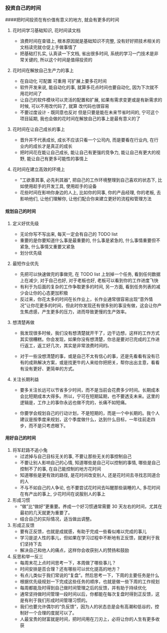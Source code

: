 ### 投资自己的时间

####把时间投资在有价值有意义的地方, 就会有更多的时间

1. 花时间学习基础知识, 花时间读文档
   - 浪费时间在查错上, 根本原因就是基础知识不完整, 没有好好把技术相关的文档读完就仓促上手做事情了
   - 把基础打扎实, 认真读一下文档, 省出很多时间, 系统的学习一门技术是非常关键的, 所以这个时间是值得投资的
2. 花时间在解放自己生产力的事上
   - 在自动化 可配置 可重用 可扩展上要多花时间
   - 软件开发来说, 能自动化的事, 就算多花点时间也要自动化, 因为下次就不用花时间了
   - 让自己的软件模块可以灵活的配置和扩展, 如果有需求变更或是有新需求的时候, 可以不用改代码了, 就算 改代码也很容易
   - 不要过度设计 - 既同意也反对  但是只要是能在未来节省时间的, 宁可这个项目延期, 我也会做的花时间在解放自己的事上是最有意义的了

3. 花时间在让自己成长的事上
   - 晋升并不代表成长, 成长不应该只看一个公司内, 而是要看在行业内, 在行业内的成长才是真正的成长
   - 把时间花在能让自己成长, 能让自己有更强的竞争力, 能让自己有更大的视野, 能让自己有更多可能性的事情上
4. 花时间在建立高效的环境上
   - "工欲善其事, 必先利其器", 把自己的工作环境整理到自己喜欢的状态下, 比如使用趁手的开发工具, 使用趁手的设备
   - 花些时间在影响你身边的人上, 比如你的同事, 你的产品经理, 你的老板, 去影响他们, 让他们理解你, 让他们配合你来建立更好的流程和管理方法

#### 规划自己的时间

1. 定义好优先级
   - 无论你写不写出来, 每天一定会有自己的 TODO list
   - 重要的是你要知道什么事是最重要的, 什么事是紧急的, 什么事情重要但不紧急, 什么事情又重要又紧急
   - 划分优先级
2. 最短作业优先
   - 先把可以快速做完的事做完, 在 TODO list 上划掉一个任务, 看到任何数据上在减少, 对于自己也好, 对于老板也好, 老板可以看到你的工作进度飞快
   - 有利于为后面的复杂的工作争取更多的时间, 另一方面, 看到任务列表的减少会让你的心态更加积极
   - 反过来，你花太多的时间在长作业上，长作业通常很容易出现“意外情况”让你花更多的时间，但此时你发现还有很多别的事没有做，这会让你产生焦虑感，产生更多的压力，进而导致更慢的生产效率。

3. 想清楚再做

   - 我发现很多时候，我们没有想清楚就开干了，边干边想，这样的工作方式其实很糟糕。你会发现，如果你没有想清楚，你总是要对已完成的工作进行返工，返工好几次，其实是非常浪费时间的。

   - 对于一些没想清楚的事，或是自己不太有信心的事，还是先看看有没有已有的成熟解决方案，或是找更牛的人来给你把把关，帮你出出主意，看看有没有更好、更简单的方式。

4. 关注长期利益

   - 要多关注长远可以节省多少时间，而不是当前会花费多少时间。长期成本会比短期成本大得多。所以，宁可在短期延期，也不要透支未来。这里的逻辑是，工作上的事你永远也做不完的，长痛不如短痛。

   - 你要学会规划自己的行动计划，不是短期的，而是一个中长期的。我个人建议是按季度来规划，这个季度做什么，达到什么目标，一年往前走四步，而不是只考虑眼下。

#### 用好自己的时间

1. 将军赶路不追小兔
   - 过滤掉与自己目标无关的事, 不要让那些无关的事控制自己
   - 不要让别人影响自己的心情, 知道哪些是自己可以控制的事情, 哪些是自己控制不了的事, 在自己能控制的地方花时间
   - 知道哪些是更有效的路径, 是花时间改变别人, 还是花时间去寻找志同道合的人
   - 不与不如自己的人争论, 也不要尝试花时间去叫醒那些装睡的人, 多花时间在有产出的事上, 少花时间在说服别人的事上
2. 形成习惯
   - “做”比“做好”更重要。养成一个好习惯通常需要 30 天左右的时间，尤其在最初的几天就更为重要了。
   - 结合自己的实际情况，适当做出调整。
3. 形成正反馈
   - 要有正反馈，也就是成就感，有助于完成一些看似难以完成的事儿
   - 学习是逆人性的事儿，但如果在学习过程中不断地有正反馈，就更利于我们坚持下去
   - 解决自己和他人的痛点，这样你会收获别人的赞扬和鼓励
4. 反思和举一反三
   - 每周末花上点时间思考一下，本周做了哪些事儿？
   - 时间安排是否合理？还有哪些可以优化提高的地方？
   - 有点儿类似于我们常说的“复盘”。然后思考一下，下周的主要任务是什么
   - 根据优先级规划一下完成这些任务的顺序，也就是做一些下周的工作规划
   - 每周都能及时得到自己做时间管理之后的反馈，并有助于持续优化
   - 通常坚持做时间管理一段时间以后，你都能在每次复盘时得到正反馈，这是有利于我们形成时间管理习惯的。
   - 我们也要允许偶尔的“负反馈”，因为人的状态总是会有高潮和低谷的，控制好一个合理的度就可以了。
   - 人最宝贵的财富就是时间，把时间用在刀刃上，必将让你的人生有更多收获

